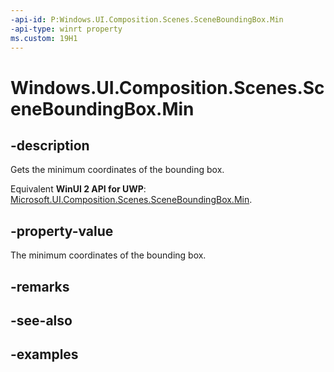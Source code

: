 ```yaml
---
-api-id: P:Windows.UI.Composition.Scenes.SceneBoundingBox.Min
-api-type: winrt property
ms.custom: 19H1
---
```


<!-- Property syntax.
public Vector3 Min { get; }
-->

# Windows.UI.Composition.Scenes.SceneBoundingBox.Min

## -description

Gets the minimum coordinates of the bounding box.

Equivalent **WinUI 2 API for UWP**: [Microsoft.UI.Composition.Scenes.SceneBoundingBox.Min](/windows/winui/api/microsoft.ui.composition.scenes.sceneboundingbox.min).

## -property-value

The minimum coordinates of the bounding box.

## -remarks

## -see-also

## -examples

